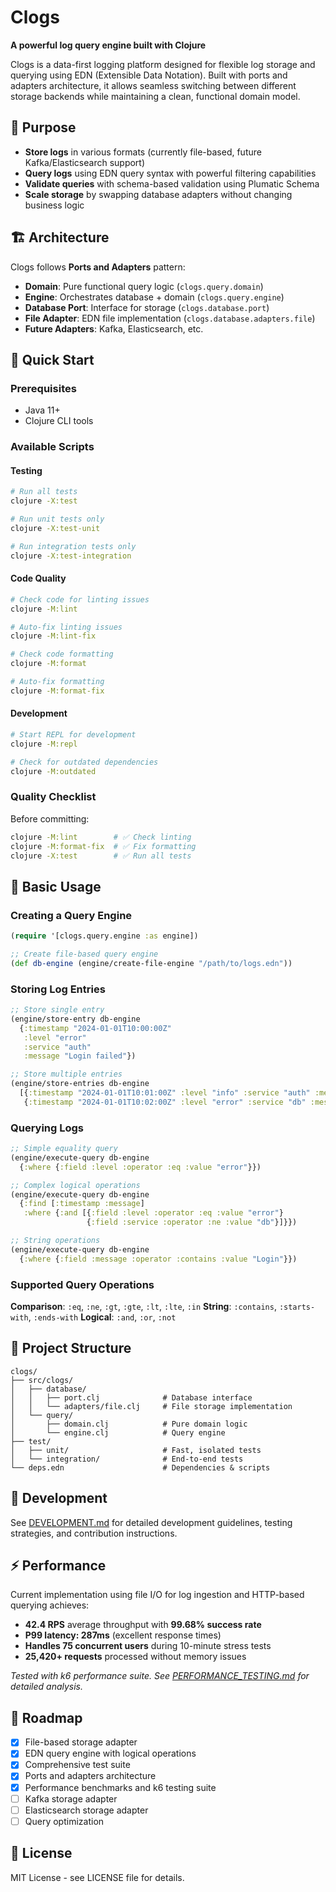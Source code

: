 # Clogs

**A powerful log query engine built with Clojure**

Clogs is a data-first logging platform designed for flexible log storage and querying using EDN (Extensible Data Notation). Built with ports and adapters architecture, it allows seamless switching between different storage backends while maintaining a clean, functional domain model.

## 🎯 **Purpose**

- **Store logs** in various formats (currently file-based, future Kafka/Elasticsearch support)
- **Query logs** using EDN query syntax with powerful filtering capabilities
- **Validate queries** with schema-based validation using Plumatic Schema
- **Scale storage** by swapping database adapters without changing business logic

## 🏗️ **Architecture**

Clogs follows **Ports and Adapters** pattern:

- **Domain**: Pure functional query logic (`clogs.query.domain`)
- **Engine**: Orchestrates database + domain (`clogs.query.engine`)
- **Database Port**: Interface for storage (`clogs.database.port`)
- **File Adapter**: EDN file implementation (`clogs.database.adapters.file`)
- **Future Adapters**: Kafka, Elasticsearch, etc.

## 🚀 **Quick Start**

### Prerequisites
- Java 11+
- Clojure CLI tools

### Available Scripts

#### Testing
```bash
# Run all tests
clojure -X:test

# Run unit tests only
clojure -X:test-unit

# Run integration tests only
clojure -X:test-integration
```

#### Code Quality
```bash
# Check code for linting issues
clojure -M:lint

# Auto-fix linting issues
clojure -M:lint-fix

# Check code formatting
clojure -M:format

# Auto-fix formatting
clojure -M:format-fix
```

#### Development
```bash
# Start REPL for development
clojure -M:repl

# Check for outdated dependencies
clojure -M:outdated
```

### Quality Checklist

Before committing:
```bash
clojure -M:lint        # ✅ Check linting
clojure -M:format-fix  # ✅ Fix formatting
clojure -X:test        # ✅ Run all tests
```

## 📖 **Basic Usage**

### Creating a Query Engine
```clojure
(require '[clogs.query.engine :as engine])

;; Create file-based query engine
(def db-engine (engine/create-file-engine "/path/to/logs.edn"))
```

### Storing Log Entries
```clojure
;; Store single entry
(engine/store-entry db-engine
  {:timestamp "2024-01-01T10:00:00Z"
   :level "error"
   :service "auth"
   :message "Login failed"})

;; Store multiple entries
(engine/store-entries db-engine
  [{:timestamp "2024-01-01T10:01:00Z" :level "info" :service "auth" :message "User logged in"}
   {:timestamp "2024-01-01T10:02:00Z" :level "error" :service "db" :message "Connection timeout"}])
```

### Querying Logs
```clojure
;; Simple equality query
(engine/execute-query db-engine
  {:where {:field :level :operator :eq :value "error"}})

;; Complex logical operations
(engine/execute-query db-engine
  {:find [:timestamp :message]
   :where {:and [{:field :level :operator :eq :value "error"}
                 {:field :service :operator :ne :value "db"}]}})

;; String operations
(engine/execute-query db-engine
  {:where {:field :message :operator :contains :value "Login"}})
```

### Supported Query Operations

**Comparison**: `:eq`, `:ne`, `:gt`, `:gte`, `:lt`, `:lte`, `:in`
**String**: `:contains`, `:starts-with`, `:ends-with`
**Logical**: `:and`, `:or`, `:not`

## 📁 **Project Structure**

```
clogs/
├── src/clogs/
│   ├── database/
│   │   ├── port.clj              # Database interface
│   │   └── adapters/file.clj     # File storage implementation
│   └── query/
│       ├── domain.clj            # Pure domain logic
│       └── engine.clj            # Query engine
├── test/
│   ├── unit/                     # Fast, isolated tests
│   └── integration/              # End-to-end tests
└── deps.edn                      # Dependencies & scripts
```

## 🔧 **Development**

See [DEVELOPMENT.md](./DEVELOPMENT.md) for detailed development guidelines, testing strategies, and contribution instructions.

## ⚡ **Performance**

Current implementation using file I/O for log ingestion and HTTP-based querying achieves:

- **42.4 RPS** average throughput with **99.68% success rate**
- **P99 latency: 287ms** (excellent response times)
- **Handles 75 concurrent users** during 10-minute stress tests
- **25,420+ requests** processed without memory issues

*Tested with k6 performance suite. See [PERFORMANCE_TESTING.md](./PERFORMANCE_TESTING.md) for detailed analysis.*

## 🎯 **Roadmap**

- [x] File-based storage adapter
- [x] EDN query engine with logical operations
- [x] Comprehensive test suite
- [x] Ports and adapters architecture
- [x] Performance benchmarks and k6 testing suite
- [ ] Kafka storage adapter
- [ ] Elasticsearch storage adapter
- [ ] Query optimization

## 📄 **License**

MIT License - see LICENSE file for details.